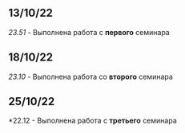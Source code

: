 ## 13/10/22 
*23.51* - Выполнена работа с __первого__ семинара 
## 18/10/22 
*23.10* - Выполнена работа со __второго__ семинара

## 25/10/22
*22.12 - Выполнена работа с __третьего__ семинара

